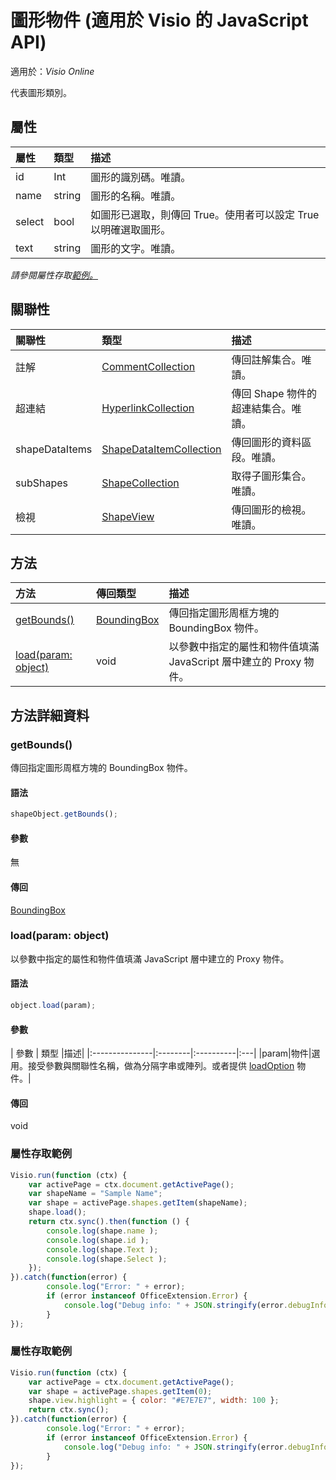 ﻿# <a name="shape-object-javascript-api-for-visio"></a>圖形物件 (適用於 Visio 的 JavaScript API)

適用於：_Visio Online_

代表圖形類別。

## <a name="properties"></a>屬性

| 屬性	       | 類型	    |描述|
|:---------------|:--------|:----------|
|id|Int|圖形的識別碼。唯讀。|
|name|string|圖形的名稱。唯讀。|
|select|bool|如圖形已選取，則傳回 True。使用者可以設定 True 以明確選取圖形。|[移至](https://github.com/OfficeDev/office-js-docs/issues/new?title=Visio-shape-select)|
|text|string|圖形的文字。唯讀。|

_請參閱屬性存取[範例。](#property-access-examples)_

## <a name="relationships"></a>關聯性
| 關聯性 | 類型	    |描述|
|:---------------|:--------|:----------|
|註解|[CommentCollection](commentcollection.md)|傳回註解集合。唯讀。|
|超連結|[HyperlinkCollection](hyperlinkcollection.md)|傳回 Shape 物件的超連結集合。唯讀。|
|shapeDataItems|[ShapeDataItemCollection](shapedataitemcollection.md)|傳回圖形的資料區段。唯讀。|
|subShapes|[ShapeCollection](shapecollection.md)|取得子圖形集合。唯讀。|
|檢視|[ShapeView](shapeview.md)|傳回圖形的檢視。唯讀。|

## <a name="methods"></a>方法

| 方法           | 傳回類型    |描述|
|:---------------|:--------|:----------|
|[getBounds()](#getbounds)|[BoundingBox](boundingbox.md)|傳回指定圖形周框方塊的 BoundingBox 物件。|
|[load(param: object)](#loadparam-object)|void|以參數中指定的屬性和物件值填滿 JavaScript 層中建立的 Proxy 物件。|

## <a name="method-details"></a>方法詳細資料


### <a name="getbounds"></a>getBounds()
傳回指定圖形周框方塊的 BoundingBox 物件。

#### <a name="syntax"></a>語法
```js
shapeObject.getBounds();
```

#### <a name="parameters"></a>參數
無

#### <a name="returns"></a>傳回
[BoundingBox](boundingbox.md)

### <a name="loadparam-object"></a>load(param: object)
以參數中指定的屬性和物件值填滿 JavaScript 層中建立的 Proxy 物件。

#### <a name="syntax"></a>語法
```js
object.load(param);
```

#### <a name="parameters"></a>參數
| 參數	       | 類型    |描述|
|:---------------|:--------|:----------|:---|
|param|物件|選用。接受參數與關聯性名稱，做為分隔字串或陣列。或者提供 [loadOption](loadoption.md) 物件。|

#### <a name="returns"></a>傳回
void
### <a name="property-access-examples"></a>屬性存取範例
```js
Visio.run(function (ctx) { 
    var activePage = ctx.document.getActivePage();
    var shapeName = "Sample Name";
    var shape = activePage.shapes.getItem(shapeName);
    shape.load();
    return ctx.sync().then(function () {
        console.log(shape.name );
        console.log(shape.id );
        console.log(shape.Text );
        console.log(shape.Select );
    });
}).catch(function(error) {
        console.log("Error: " + error);
        if (error instanceof OfficeExtension.Error) {
            console.log("Debug info: " + JSON.stringify(error.debugInfo));
        }
});
```

### <a name="property-access-examples"></a>屬性存取範例
```js
Visio.run(function (ctx) { 
    var activePage = ctx.document.getActivePage();
    var shape = activePage.shapes.getItem(0);
    shape.view.highlight = { color: "#E7E7E7", width: 100 };
    return ctx.sync();
}).catch(function(error) {
        console.log("Error: " + error);
        if (error instanceof OfficeExtension.Error) {
            console.log("Debug info: " + JSON.stringify(error.debugInfo));
        }
});
```
